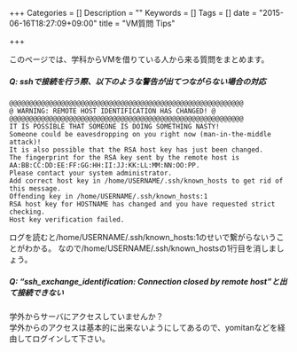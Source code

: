 +++
Categories = []
Description = ""
Keywords = []
Tags = []
date = "2015-06-16T18:27:09+09:00"
title = "VM質問 Tips"

+++

このページでは、学科からVMを借りている人から来る質問をまとめます。

##### Q: sshで接続を行う際、以下のような警告が出てつながらない場合の対応

```
@@@@@@@@@@@@@@@@@@@@@@@@@@@@@@@@@@@@@@@@@@@@@@@@@@@@@@@@@@@
@ WARNING: REMOTE HOST IDENTIFICATION HAS CHANGED! @
@@@@@@@@@@@@@@@@@@@@@@@@@@@@@@@@@@@@@@@@@@@@@@@@@@@@@@@@@@@
IT IS POSSIBLE THAT SOMEONE IS DOING SOMETHING NASTY!
Someone could be eavesdropping on you right now (man-in-the-middle attack)!
It is also possible that the RSA host key has just been changed.
The fingerprint for the RSA key sent by the remote host is
AA:BB:CC:DD:EE:FF:GG:HH:II:JJ:KK:LL:MM:NN:OO:PP.
Please contact your system administrator.
Add correct host key in /home/USERNAME/.ssh/known_hosts to get rid of this message.
Offending key in /home/USERNAME/.ssh/known_hosts:1
RSA host key for HOSTNAME has changed and you have requested strict checking.
Host key verification failed.
```

ログを読むと/home/USERNAME/.ssh/known_hosts:1のせいで繋がらないうことがわかる。
なので/home/USERNAME/.ssh/known_hostsの1行目を消しましょう。

##### Q: “ssh_exchange_identification: Connection closed by remote host”と出て接続できない
学外からサーバにアクセスしていませんか？  
学外からのアクセスは基本的に出来ないようにしてあるので、yomitanなどを経由してログインして下さい。
